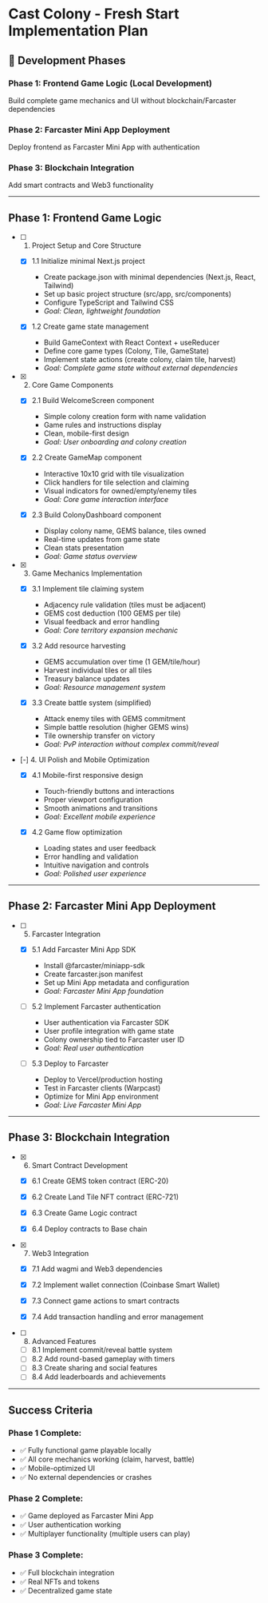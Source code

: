 # Cast Colony - Fresh Start Implementation Plan

## 🎯 Development Phases

### Phase 1: Frontend Game Logic (Local Development)
Build complete game mechanics and UI without blockchain/Farcaster dependencies

### Phase 2: Farcaster Mini App Deployment  
Deploy frontend as Farcaster Mini App with authentication

### Phase 3: Blockchain Integration
Add smart contracts and Web3 functionality

---

## Phase 1: Frontend Game Logic

- [ ] 1. Project Setup and Core Structure
  - [x] 1.1 Initialize minimal Next.js project



    - Create package.json with minimal dependencies (Next.js, React, Tailwind)
    - Set up basic project structure (src/app, src/components)
    - Configure TypeScript and Tailwind CSS
    - _Goal: Clean, lightweight foundation_

  - [x] 1.2 Create game state management





    - Build GameContext with React Context + useReducer
    - Define core game types (Colony, Tile, GameState)
    - Implement state actions (create colony, claim tile, harvest)
    - _Goal: Complete game state without external dependencies_

- [x] 2. Core Game Components





  - [x] 2.1 Build WelcomeScreen component


    - Simple colony creation form with name validation
    - Game rules and instructions display
    - Clean, mobile-first design
    - _Goal: User onboarding and colony creation_

  - [x] 2.2 Create GameMap component


    - Interactive 10x10 grid with tile visualization
    - Click handlers for tile selection and claiming
    - Visual indicators for owned/empty/enemy tiles
    - _Goal: Core game interaction interface_

  - [x] 2.3 Build ColonyDashboard component


    - Display colony name, GEMS balance, tiles owned
    - Real-time updates from game state
    - Clean stats presentation
    - _Goal: Game status overview_

- [x] 3. Game Mechanics Implementation





  - [x] 3.1 Implement tile claiming system


    - Adjacency rule validation (tiles must be adjacent)
    - GEMS cost deduction (100 GEMS per tile)
    - Visual feedback and error handling
    - _Goal: Core territory expansion mechanic_

  - [x] 3.2 Add resource harvesting


    - GEMS accumulation over time (1 GEM/tile/hour)
    - Harvest individual tiles or all tiles
    - Treasury balance updates
    - _Goal: Resource management system_

  - [x] 3.3 Create battle system (simplified)


    - Attack enemy tiles with GEMS commitment
    - Simple battle resolution (higher GEMS wins)
    - Tile ownership transfer on victory
    - _Goal: PvP interaction without complex commit/reveal_

- [-] 4. UI Polish and Mobile Optimization





  - [x] 4.1 Mobile-first responsive design


    - Touch-friendly buttons and interactions
    - Proper viewport configuration
    - Smooth animations and transitions
    - _Goal: Excellent mobile experience_

  - [x] 4.2 Game flow optimization




    - Loading states and user feedback
    - Error handling and validation
    - Intuitive navigation and controls
    - _Goal: Polished user experience_

---

## Phase 2: Farcaster Mini App Deployment

- [ ] 5. Farcaster Integration
  - [x] 5.1 Add Farcaster Mini App SDK





    - Install @farcaster/miniapp-sdk
    - Create farcaster.json manifest
    - Set up Mini App metadata and configuration
    - _Goal: Farcaster Mini App foundation_

  - [ ] 5.2 Implement Farcaster authentication
    - User authentication via Farcaster SDK
    - User profile integration with game state
    - Colony ownership tied to Farcaster user ID
    - _Goal: Real user authentication_

  - [ ] 5.3 Deploy to Farcaster
    - Deploy to Vercel/production hosting
    - Test in Farcaster clients (Warpcast)
    - Optimize for Mini App environment
    - _Goal: Live Farcaster Mini App_

---

## Phase 3: Blockchain Integration

- [x] 6. Smart Contract Development









  - [x] 6.1 Create GEMS token contract (ERC-20)








  - [x] 6.2 Create Land Tile NFT contract (ERC-721)  






  - [x] 6.3 Create Game Logic contract




  - [x] 6.4 Deploy contracts to Base chain






- [x] 7. Web3 Integration





  - [x] 7.1 Add wagmi and Web3 dependencies





  - [x] 7.2 Implement wallet connection (Coinbase Smart Wallet)

  - [x] 7.3 Connect game actions to smart contracts


  - [x] 7.4 Add transaction handling and error management




- [ ] 8. Advanced Features
  - [ ] 8.1 Implement commit/reveal battle system
  - [ ] 8.2 Add round-based gameplay with timers
  - [ ] 8.3 Create sharing and social features
  - [ ] 8.4 Add leaderboards and achievements

---

## Success Criteria

### Phase 1 Complete:
- ✅ Fully functional game playable locally
- ✅ All core mechanics working (claim, harvest, battle)
- ✅ Mobile-optimized UI
- ✅ No external dependencies or crashes

### Phase 2 Complete:
- ✅ Game deployed as Farcaster Mini App
- ✅ User authentication working
- ✅ Multiplayer functionality (multiple users can play)

### Phase 3 Complete:
- ✅ Full blockchain integration
- ✅ Real NFTs and tokens
- ✅ Decentralized game state